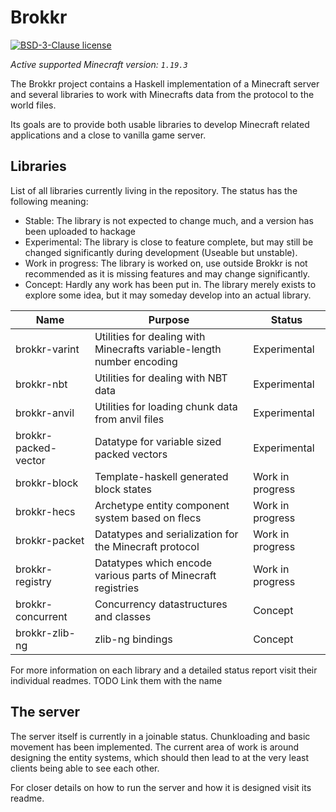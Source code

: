 # Brokkr

[![BSD-3-Clause license](https://img.shields.io/badge/license-BSD--3--Clause-blue.svg)](LICENSE)

*Active supported Minecraft version: `1.19.3`*

The Brokkr project contains a Haskell implementation of a Minecraft server and several libraries to work with Minecrafts data from the protocol to the world files.

Its goals are to provide both usable libraries to develop Minecraft related applications and a close to vanilla game server.

## Libraries

List of all libraries currently living in the repository. The status has the following meaning:

- Stable: The library is not expected to change much, and a version has been uploaded to hackage
- Experimental: The library is close to feature complete, but may still be changed significantly during development (Useable but unstable).
- Work in progress: The library is worked on, use outside Brokkr is not recommended as it is missing features and may change significantly.
- Concept: Hardly any work has been put in. The library merely exists to explore some idea, but it may someday develop into an actual library.


| Name                 | Purpose                                                               | Status                   |
|----------------------|-----------------------------------------------------------------------|--------------------------|
| brokkr-varint        | Utilities for dealing with Minecrafts variable-length number encoding | Experimental             |
| brokkr-nbt           | Utilities for dealing with NBT data                                   | Experimental             |
| brokkr-anvil         | Utilities for loading chunk data from anvil files                     | Experimental             | 
| brokkr-packed-vector | Datatype for variable sized packed vectors                            | Experimental             |
| brokkr-block         | Template-haskell generated block states                               | Work in progress         |
| brokkr-hecs          | Archetype entity component system based on flecs                      | Work in progress         |
| brokkr-packet        | Datatypes and serialization for the Minecraft protocol                | Work in progress         |
| brokkr-registry      | Datatypes which encode various parts of Minecraft registries          | Work in progress         |
| brokkr-concurrent    | Concurrency datastructures and classes                                | Concept                  |
| brokkr-zlib-ng       | zlib-ng bindings                                                      | Concept                  |

For more information on each library and a detailed status report visit their individual readmes. TODO Link them with the name

## The server

The server itself is currently in a joinable status. Chunkloading and basic movement has been implemented. The current area of work is around designing the entity systems, which should then lead to at the very least clients being able to see each other.

For closer details on how to run the server and how it is designed visit its readme.
